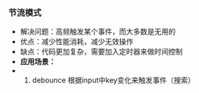 ### 节流模式
* 解决问题：高频触发某个事件，而大多数是无用的
* 优点：减少性能消耗，减少无效操作
* 缺点：代码更加复杂，需要加入定时器来做时间控制
* **应用场景：**
* 1. debounce 根据input中key变化来触发事件（搜索）
